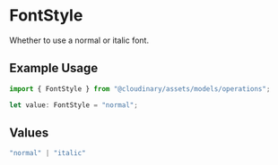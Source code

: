 # FontStyle

Whether to use a normal or italic font.

## Example Usage

```typescript
import { FontStyle } from "@cloudinary/assets/models/operations";

let value: FontStyle = "normal";
```

## Values

```typescript
"normal" | "italic"
```
